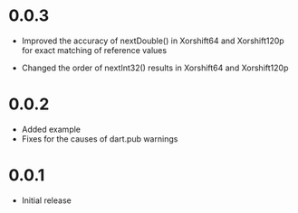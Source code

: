 # 0.0.3

- Improved the accuracy of nextDouble() in Xorshift64 and 
  Xorshift120p for exact matching of reference values
    
- Changed the order of nextInt32() results in Xorshift64 and 
  Xorshift120p

# 0.0.2

- Added example
- Fixes for the causes of dart.pub warnings

# 0.0.1

- Initial release